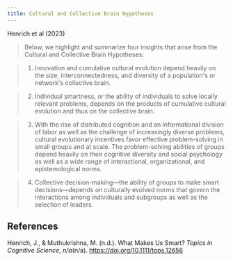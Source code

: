 ```yaml
---
title: Cultural and Collective Brain Hypotheses 
---
```


Henrich et al (2023)

> Below, we highlight and summarize four insights that arise from the Cultural and Collective Brain Hypotheses:

> 1. Innovation and cumulative cultural evolution depend heavily on the size, interconnectedness, and diversity of a population's or network's collective brain.

> 2. Individual smartness, or the ability of individuals to solve locally relevant problems, depends on the products of cumulative cultural evolution and thus on the collective brain.

> 3. With the rise of distributed cognition and an informational division of labor as well as the challenge of increasingly diverse problems, cultural evolutionary incentives favor effective problem-solving in small groups and at scale. The problem-solving abilities of groups depend heavily on their cognitive diversity and social psychology as well as a wide range of interactional, organizational, and epistemological norms.

> 4. Collective decision-making—the ability of groups to make smart decisions—depends on culturally evolved norms that govern the interactions among individuals and subgroups as well as the selection of leaders.


## References 

Henrich, J., & Muthukrishna, M. (n.d.). What Makes Us Smart? *Topics in Cognitive Science*, *n/a*(n/a). <https://doi.org/10.1111/tops.12656>